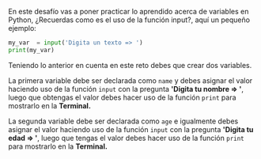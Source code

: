 En este desafío vas a poner practicar lo aprendido acerca de variables en Python, ¿Recuerdas como es el uso de la función input?, aquí un pequeño ejemplo:

```py
my_var  = input('Digita un texto => ')
print(my_var)
```

Teniendo lo anterior en cuenta en este reto debes que crear dos variables.

La primera variable debe ser declarada como `name` y debes asignar el valor haciendo uso de la función `input` con la pregunta **'Digita tu nombre => '**, luego que obtengas el valor debes hacer uso de la función `print` para mostrarlo en la **Terminal.**

La segunda variable debe ser declarada como `age` e igualmente debes asignar el valor haciendo uso de la función `input` con la pregunta **'Digita tu edad => '**, luego que tengas el valor debes hacer uso de la función `print` para mostrarlo en la **Terminal.**